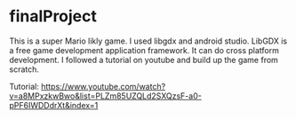 # finalProject
This is a super Mario likly game. I used libgdx and android studio.
LibGDX is a free game development application framework. It can do cross platform development. 
I followed a tutorial on youtube and build up the game from scratch.

Tutorial: https://www.youtube.com/watch?v=a8MPxzkwBwo&list=PLZm85UZQLd2SXQzsF-a0-pPF6IWDDdrXt&index=1
